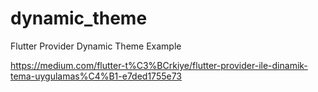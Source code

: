 # dynamic_theme

Flutter Provider Dynamic Theme Example

https://medium.com/flutter-t%C3%BCrkiye/flutter-provider-ile-dinamik-tema-uygulamas%C4%B1-e7ded1755e73
